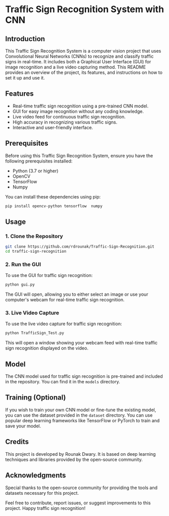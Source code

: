 # Traffic Sign Recognition System with CNN

## Introduction

This Traffic Sign Recognition System is a computer vision project that uses Convolutional Neural Networks (CNNs) to recognize and classify traffic signs in real-time. It includes both a Graphical User Interface (GUI) for image recognition and a live video capturing method. This README provides an overview of the project, its features, and instructions on how to set it up and use it.

## Features

- Real-time traffic sign recognition using a pre-trained CNN model.
- GUI for easy image recognition without any coding knowledge.
- Live video feed for continuous traffic sign recognition.
- High accuracy in recognizing various traffic signs.
- Interactive and user-friendly interface.

## Prerequisites

Before using this Traffic Sign Recognition System, ensure you have the following prerequisites installed:

- Python (3.7 or higher)
- OpenCV
- TensorFlow
- Numpy

You can install these dependencies using pip:

```bash
pip install opencv-python tensorflow  numpy
```

## Usage

### 1. Clone the Repository

```bash
git clone https://github.com/rdrounak/Traffic-Sign-Recognition.git
cd traffic-sign-recognition
```

### 2. Run the GUI

To use the GUI for traffic sign recognition:

```bash
python gui.py
```

The GUI will open, allowing you to either select an image or use your computer's webcam for real-time traffic sign recognition.

### 3. Live Video Capture

To use the live video capture for traffic sign recognition:

```bash
python TrafficSign_Test.py
```

This will open a window showing your webcam feed with real-time traffic sign recognition displayed on the video.

## Model

The CNN model used for traffic sign recognition is pre-trained and included in the repository. You can find it in the `models` directory.

## Training (Optional)

If you wish to train your own CNN model or fine-tune the existing model, you can use the dataset provided in the `dataset` directory. You can use popular deep learning frameworks like TensorFlow or PyTorch to train and save your model.

## Credits

This project is developed by Rounak Dwary. It is based on deep learning techniques and libraries provided by the open-source community.


## Acknowledgments

Special thanks to the open-source community for providing the tools and datasets necessary for this project.

Feel free to contribute, report issues, or suggest improvements to this project. Happy traffic sign recognition!
